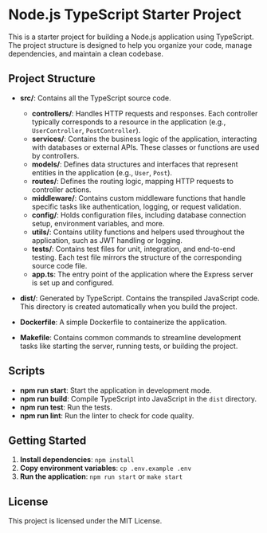 # Node.js TypeScript Starter Project

This is a starter project for building a Node.js application using TypeScript. The project structure is designed to help you organize your code, manage dependencies, and maintain a clean codebase.

## Project Structure

- **src/**: Contains all the TypeScript source code.
  - **controllers/**: Handles HTTP requests and responses. Each controller typically corresponds to a resource in the application (e.g., `UserController`, `PostController`).
  - **services/**: Contains the business logic of the application, interacting with databases or external APIs. These classes or functions are used by controllers.
  - **models/**: Defines data structures and interfaces that represent entities in the application (e.g., `User`, `Post`).
  - **routes/**: Defines the routing logic, mapping HTTP requests to controller actions.
  - **middleware/**: Contains custom middleware functions that handle specific tasks like authentication, logging, or request validation.
  - **config/**: Holds configuration files, including database connection setup, environment variables, and more.
  - **utils/**: Contains utility functions and helpers used throughout the application, such as JWT handling or logging.
  - **tests/**: Contains test files for unit, integration, and end-to-end testing. Each test file mirrors the structure of the corresponding source code file.
  - **app.ts**: The entry point of the application where the Express server is set up and configured.

- **dist/**: Generated by TypeScript. Contains the transpiled JavaScript code. This directory is created automatically when you build the project.

- **Dockerfile**: A simple Dockerfile to containerize the application.

- **Makefile**: Contains common commands to streamline development tasks like starting the server, running tests, or building the project.

## Scripts

- **npm run start**: Start the application in development mode.
- **npm run build**: Compile TypeScript into JavaScript in the `dist` directory.
- **npm run test**: Run the tests.
- **npm run lint**: Run the linter to check for code quality.

## Getting Started

1. **Install dependencies**: `npm install`
2. **Copy environment variables**: `cp .env.example .env`
3. **Run the application**: `npm run start` or `make start`

## License

This project is licensed under the MIT License.
